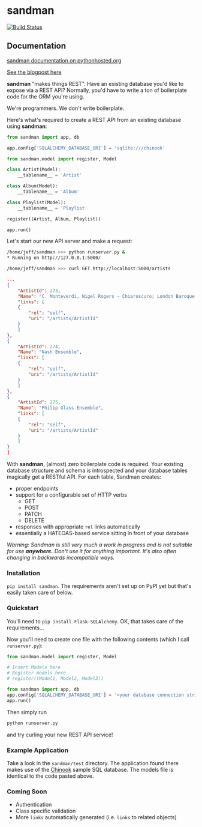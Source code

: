 sandman
=======
[![Build Status](https://travis-ci.org/jeffknupp/sandman.png?branch=develop)](https://travis-ci.org/jeffknupp/sandman)

Documentation
-------------

[sandman documentation on pythonhosted.org](http://pythonhosted.org/sandman/)

[See the blogpost here](http://www.jeffknupp.com/blog/2013/07/23/sandman-a-boilerplatefree-python-rest-api-for-existing-databases/)

**sandman** "makes things REST". Have an existing database you'd like to expose via
a REST API? Normally, you'd have to write a ton of boilerplate code for
the ORM you're using. 

We're programmers. We don't write boilerplate.

Here's what's required to create a REST API from an existing database using
**sandman**:

```python
from sandman import app, db

app.config['SQLALCHEMY_DATABASE_URI'] = 'sqlite:///chinook'

from sandman.model import register, Model

class Artist(Model):
    __tablename__ = 'Artist'

class Album(Model):
    __tablename__ = 'Album'

class Playlist(Model):
    __tablename__ = 'Playlist'

register((Artist, Album, Playlist))

app.run()
```

Let's start our new API server and make a request:

```zsh
/home/jeff/sandman >>> python runserver.py &
* Running on http://127.0.0.1:5000/

/home/jeff/sandman >>> curl GET http://localhost:5000/artists
```

```json
...
{
    "ArtistId": 273,
    "Name": "C. Monteverdi, Nigel Rogers - Chiaroscuro; London Baroque; London Cornett & Sackbu",
    "links": [
    {
        "rel": "self",
        "uri": "/artists/ArtistId"
    }
    ]
},
{
    "ArtistId": 274,
    "Name": "Nash Ensemble",
    "links": [
    {
        "rel": "self",
        "uri": "/artists/ArtistId"
    }
    ]
},
{
    "ArtistId": 275,
    "Name": "Philip Glass Ensemble",
    "links": [
    {
        "rel": "self",
        "uri": "/artists/ArtistId"
    }
    ]
}
]
```

With **sandman**, (almost) zero boilerplate code is required. Your existing database
structure and schema is introspected and your database tables magically get a
RESTful API. For each table, Sandman creates:

* proper endpoints 
* support for a configurable set of HTTP verbs 
    * GET
    * POST
    * PATCH
    * DELETE
* responses with appropriate `rel` links automatically
* essentially a HATEOAS-based service sitting in front of your database

*Warning: Sandman is still very much a work in progress and is not suitable for
use **anywhere.** Don't use it for anything important. It's also often changing 
in backwards incompatible ways.*

### Installation

`pip install sandman`. The requirements aren't set up on PyPI yet but that's
easily taken care of below.

### Quickstart

You'll need to `pip install Flask-SQLAlchemy`. OK, that takes care of the
requirements...

Now you'll need to create one file with the following contents (which I call `runserver.py`):

```python
from sandman.model import register, Model

# Insert Models here
# Register models here 
# register((Model1, Model2, Model3))

from sandman import app, db
app.config['SQLALCHEMY_DATABASE_URI'] = '<your database connection string (using SQLAlchemy)'
app.run()
```

Then simply run 

```bash
python runserver.py
```

and try curling your new REST API service!

### Example Application

Take a look in the `sandman/test` directory. The application found there makes
use of the [Chinook](http://chinookdatabase.codeplex.com) sample SQL database.
The models file is identical to the code pasted above.

### Coming Soon

* Authentication
* Class specific validation
* More `links` automatically generated (i.e. `links` to related objects)
